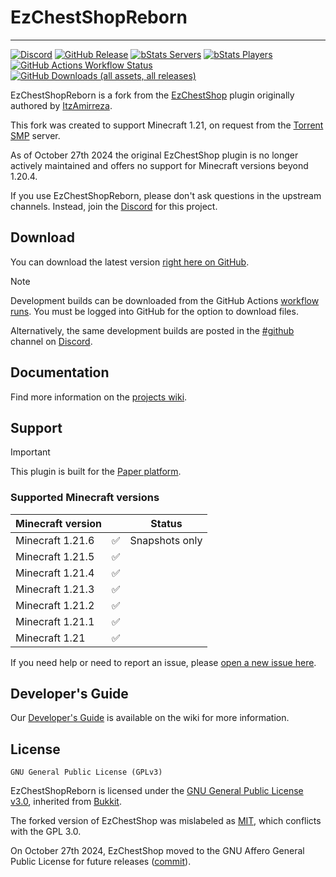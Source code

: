 # EzChestShopReborn

---

[![Discord](https://img.shields.io/discord/1302627666007953559?label=Discord&color=blue)](https://discord.gg/invite/gjV6BgKxFV)
[![GitHub Release](https://img.shields.io/github/v/release/nouish/EzChestShop?label=version)](https://github.com/nouish/EzChestShop/releases/latest)
[![bStats Servers](https://img.shields.io/bstats/servers/23732)](https://bstats.org/plugin/bukkit/EzChestShopReborn/23732)
[![bStats Players](https://img.shields.io/bstats/players/23732)](https://bstats.org/plugin/bukkit/EzChestShopReborn/23732)
[![GitHub Actions Workflow Status](https://img.shields.io/github/actions/workflow/status/nouish/EzChestShop/main.yml)](https://github.com/nouish/EzChestShop/actions/workflows/main.yml)
[![GitHub Downloads (all assets, all releases)](https://img.shields.io/github/downloads/nouish/EzChestShop/total)](https://github.com/nouish/EzChestShop/releases/latest)

EzChestShopReborn is a fork from the [EzChestShop](https://github.com/ItzAmirreza/EzChestShop) plugin originally authored by [ItzAmirreza](https://github.com/ItzAmirreza).

This fork was created to support Minecraft 1.21, on request from the [Torrent SMP](https://www.torrentsmp.com/) server.

As of October 27th 2024 the original EzChestShop plugin is no longer actively maintained and offers no support for Minecraft versions beyond 1.20.4.

If you use EzChestShopReborn, please don't ask questions in the upstream channels. Instead, join the [Discord](https://discord.gg/invite/gjV6BgKxFV) for this project.

## Download

You can download the latest version [right here on GitHub](https://github.com/nouish/EzChestShop/releases/latest).

> [!NOTE]
> Development builds can be downloaded from the GitHub Actions [workflow runs](https://github.com/nouish/EzChestShop/actions/workflows/main.yml). You must be logged into GitHub for the option to download files.
>
> Alternatively, the same development builds are posted in the [#github](https://discord.com/channels/1302627666007953559/1302628077729218650) channel on [Discord](https://discord.gg/invite/gjV6BgKxFV).

## Documentation

Find more information on the [projects wiki](https://github.com/nouish/EzChestShop/wiki).

## Support

> [!IMPORTANT]
> This plugin is built for the [Paper platform](https://papermc.io/).

### Supported Minecraft versions

| Minecraft version |  | Status |
|-------------------|--|--|
| Minecraft 1.21.6  | ✅️ | Snapshots only |
| Minecraft 1.21.5  | ✅ | |
| Minecraft 1.21.4  | ✅ | |
| Minecraft 1.21.3  | ✅ | |
| Minecraft 1.21.2  | ✅ | |
| Minecraft 1.21.1  | ✅ | |
| Minecraft 1.21    | ✅ | |

If you need help or need to report an issue, please [open a new issue here](https://github.com/nouish/EzChestShop/issues/new/choose).

## Developer's Guide

Our [Developer's Guide](https://github.com/nouish/EzChestShop/wiki/Developers-Guide) is available on the wiki for more information.

## License

```text
GNU General Public License (GPLv3)
```

EzChestShopReborn is licensed under the [GNU General Public License v3.0](https://www.gnu.org/licenses/gpl-3.0.en.html), inherited from [Bukkit](https://hub.spigotmc.org/stash/projects/SPIGOT/repos/bukkit/browse/LICENCE.txt).

The forked version of EzChestShop was mislabeled as [MIT](https://github.com/nouish/EzChestShop/commit/0adc3d64f647f47ec0aa4151244a8b3e12f7a491), which conflicts with the GPL 3.0.

On October 27th 2024, EzChestShop moved to the GNU Affero General Public License for future releases ([commit](https://github.com/ItzAmirreza/EzChestShop/commit/d2a786a33be11be8f4a6c2cbbfeaf7ef6974da2d)).
